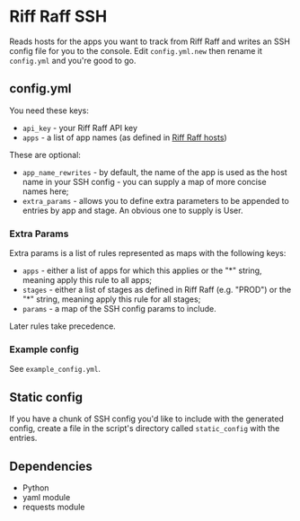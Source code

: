 # Riff Raff SSH

Reads hosts for the apps you want to track from Riff Raff and writes an SSH
config file for you to the console. Edit `config.yml.new` then rename it
`config.yml` and you're good to go.

## config.yml

You need these keys:

* `api_key` - your Riff Raff API key
* `apps` - a list of app names (as defined in
  [Riff Raff hosts](https://dev.riffraff.gudev.gnl/deployinfo/hosts))
  
These are optional:

* `app_name_rewrites` - by default, the name of the app is used as the host
  name in your SSH config - you can supply a map of more concise names here;
* `extra_params` - allows you to define extra parameters to be appended to
  entries by app and stage. An obvious one to supply is User.
  
### Extra Params

Extra params is a list of rules represented as maps with the following keys:

* `apps` - either a list of apps for which this applies or the "*" string,
  meaning apply this rule to all apps;
* `stages` - either a list of stages as defined in Riff Raff (e.g. "PROD") or
  the "*" string, meaning apply this rule for all stages;
* `params` - a map of the SSH config params to include.

Later rules take precedence.

### Example config

See `example_config.yml`.

## Static config

If you have a chunk of SSH config you'd like to include with the generated
config, create a file in the script's directory called `static_config` with
the entries. 

## Dependencies

* Python
* yaml module
* requests module




